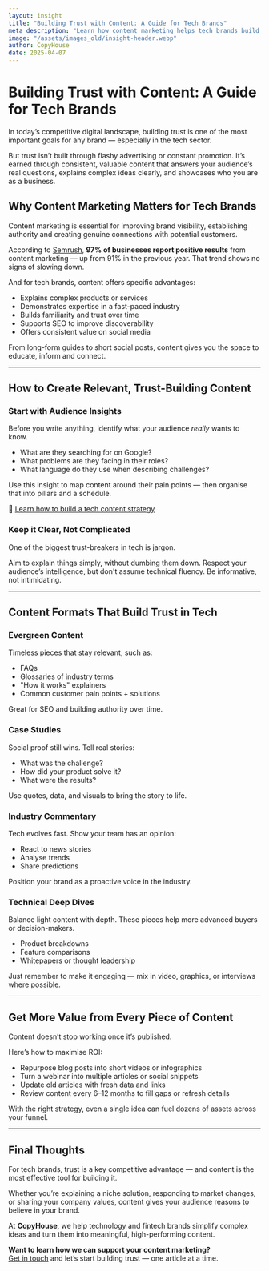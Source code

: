 ```yaml
---
layout: insight
title: "Building Trust with Content: A Guide for Tech Brands"
meta_description: "Learn how content marketing helps tech brands build trust, improve visibility and connect with audiences more meaningfully in a saturated market."
image: "/assets/images_old/insight-header.webp"
author: CopyHouse
date: 2025-04-07
---
```


# Building Trust with Content: A Guide for Tech Brands

In today’s competitive digital landscape, building trust is one of the most important goals for any brand — especially in the tech sector.

But trust isn’t built through flashy advertising or constant promotion. It’s earned through consistent, valuable content that answers your audience’s real questions, explains complex ideas clearly, and showcases who you are as a business.

## Why Content Marketing Matters for Tech Brands

Content marketing is essential for improving brand visibility, establishing authority and creating genuine connections with potential customers.

According to [Semrush](https://www.semrush.com/blog/state-of-content-marketing/), **97% of businesses report positive results** from content marketing — up from 91% in the previous year. That trend shows no signs of slowing down.

And for tech brands, content offers specific advantages:

- Explains complex products or services
- Demonstrates expertise in a fast-paced industry
- Builds familiarity and trust over time
- Supports SEO to improve discoverability
- Offers consistent value on social media

From long-form guides to short social posts, content gives you the space to educate, inform and connect.

---

## How to Create Relevant, Trust-Building Content

### Start with Audience Insights

Before you write anything, identify what your audience *really* wants to know.

- What are they searching for on Google?
- What problems are they facing in their roles?
- What language do they use when describing challenges?

Use this insight to map content around their pain points — then organise that into pillars and a schedule.

🔗 [Learn how to build a tech content strategy](https://www.copyhouse.io/services/content-strategy)

### Keep it Clear, Not Complicated

One of the biggest trust-breakers in tech is jargon.

Aim to explain things simply, without dumbing them down. Respect your audience’s intelligence, but don't assume technical fluency. Be informative, not intimidating.

---

## Content Formats That Build Trust in Tech

### Evergreen Content

Timeless pieces that stay relevant, such as:

- FAQs
- Glossaries of industry terms
- "How it works" explainers
- Common customer pain points + solutions

Great for SEO and building authority over time.

### Case Studies

Social proof still wins. Tell real stories:

- What was the challenge?
- How did your product solve it?
- What were the results?

Use quotes, data, and visuals to bring the story to life.

### Industry Commentary

Tech evolves fast. Show your team has an opinion:

- React to news stories
- Analyse trends
- Share predictions

Position your brand as a proactive voice in the industry.

### Technical Deep Dives

Balance light content with depth. These pieces help more advanced buyers or decision-makers.

- Product breakdowns
- Feature comparisons
- Whitepapers or thought leadership

Just remember to make it engaging — mix in video, graphics, or interviews where possible.

---

## Get More Value from Every Piece of Content

Content doesn’t stop working once it’s published.

Here’s how to maximise ROI:

- Repurpose blog posts into short videos or infographics
- Turn a webinar into multiple articles or social snippets
- Update old articles with fresh data and links
- Review content every 6–12 months to fill gaps or refresh details

With the right strategy, even a single idea can fuel dozens of assets across your funnel.

---

## Final Thoughts

For tech brands, trust is a key competitive advantage — and content is the most effective tool for building it.

Whether you’re explaining a niche solution, responding to market changes, or sharing your company values, content gives your audience reasons to believe in your brand.

At **CopyHouse**, we help technology and fintech brands simplify complex ideas and turn them into meaningful, high-performing content.

**Want to learn how we can support your content marketing?**  
[Get in touch](https://www.copyhouse.io/contact) and let’s start building trust — one article at a time.
